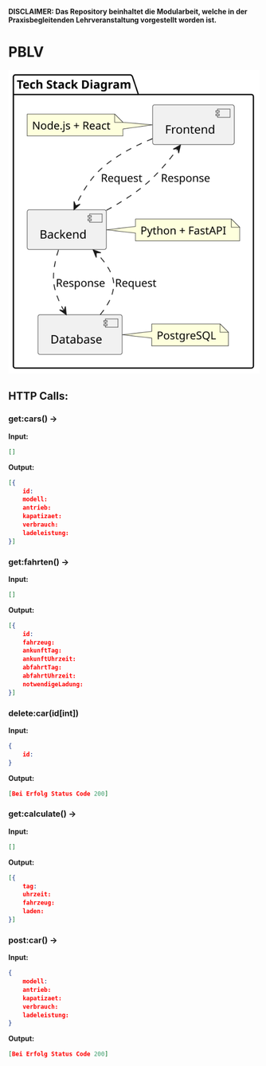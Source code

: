 **DISCLAIMER: Das Repository beinhaltet die Modularbeit, welche in der Praxisbegleitenden Lehrveranstaltung vorgestellt worden ist.**

# PBLV 

![Component Diagram](assets/component_diagram.svg)

## HTTP Calls:

### get:cars() ->

**Input:**
```json
[]
```
**Output:**
```json
[{
    id:	
    modell:	
    antrieb:	
    kapatizaet:	
    verbrauch:	
    ladeleistung:
}]
```
### get:fahrten() ->
**Input:**
```json
[]
```

**Output:**
```json
[{
	id:	
	fahrzeug:	
	ankunftTag:	
	ankunftUhrzeit:	
	abfahrtTag:	
	abfahrtUhrzeit:	
	notwendigeLadung:
}]
```

### delete:car(id[int])

**Input:**
```json
{
    id:
}
```
**Output:**
```json
[Bei Erfolg Status Code 200]
```

### get:calculate() ->
**Input:**
```json
[]
```

**Output:**
```json
[{
    tag:
    uhrzeit:
    fahrzeug:
    laden:
}]
```

### post:car() ->
**Input:**
```json
{
    modell:	
    antrieb:	
    kapatizaet:	
    verbrauch:	
    ladeleistung:
}
```
**Output:**
```json
[Bei Erfolg Status Code 200]
```

